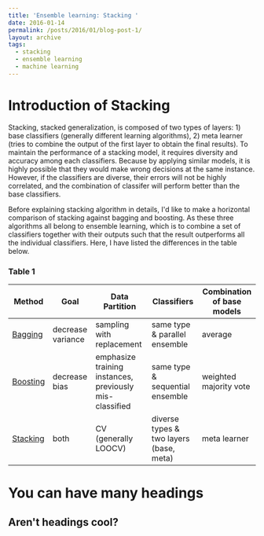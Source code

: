```yaml
---
title: 'Ensemble learning: Stacking '
date: 2016-01-14
permalink: /posts/2016/01/blog-post-1/
layout: archive
tags:
  - stacking
  - ensemble learning
  - machine learning
---
```


Introduction of Stacking
======
Stacking, stacked generalization, is composed of two types of layers: 1) base classifiers (generally different learning algorithms), 2) meta learner (tries to combine the output of the first layer to obtain the final results). To maintain the performance of a stacking model, it requires diversity and accuracy among each classifiers. Because by applying similar models, it is highly possible that they would make wrong decisions at the same instance. However, if the classifiers are diverse, their errors will not be highly correlated, and the combination of classifer will perform better than the base classifiers.

Before explaining stacking algorithm in details, I'd like to make a horizontal comparison of stacking against bagging and boosting. As these three algorithms all belong to ensemble learning, which is to combine a set of classifiers together with their outputs such that the result outperforms all the individual classifiers. Here, I have listed the differences in the table below. 

### Table 1

| Method       | Goal             |  Data Partition                                        | Classifiers                            | Combination of base models|
| ---------    | ---------------  | ---------------------------------------                | ----------------------------           | ------------|
| [Bagging](#) | decrease variance| sampling with replacement                              | same type & parallel ensemble           | average|    
| [Boosting](#)| decrease bias    | emphasize training instances, previously mis-classified| same type & sequential ensemble         | weighted majority vote |
| [Stacking](#)| both             | CV (generally LOOCV)                                   | diverse types & two layers (base, meta) | meta learner|                            

You can have many headings
======

Aren't headings cool?
------